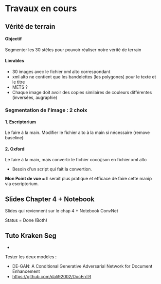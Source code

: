 # Travaux en cours 

## Vérité de terrain 

#### Objectif 
Segmenter les 30 stèles pour pouvoir réaliser notre vérité de terrain 


#### Livrables 
- 30 images avec le fichier xml alto correspondant 
- xml alto ne contient que les bandelettes (les polygones) pour le texte et le titre
- METS ? 
- Chaque image doit avoir des copies similaires de couleurs différentes (inversées, augraphie)

### Segmentation de l'image : 2 choix 

#### 1. Escriptorium 

Le faire à la main. Modifier le fichier alto à la main si nécessaire (remove baseline)

#### 2. Oxford  

Le faire à la main, mais convertir le fichier coco/json en fichier xml alto 
- Besoin d'un script qui fait la convertion. 

**Mon Point de vue =** Il serait plus pratique et efficace de faire cette manip via escriptorium. 




## Slides Chapter 4 + Notebook 

Slides qui reviennent sur le chap 4 + Notebook ConvNet 

Status = Done (Both)


## Tuto Kraken Seg
- 


Tester les deux modèles : 
- DE-GAN: A Conditional Generative Adversarial Network for Document Enhancement
- https://github.com/dali92002/DocEnTR

